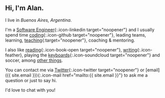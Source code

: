 ## Hi, I'm Alan.

I live in _Buenos Aires, Argentina_.

I'm a [Software Engineer][Linkedin]{:.icon-linkedin target="noopener"} and I usually spend time [coding][Github]{:.icon-github target="noopener"}, leading teams,  learning, [teaching][frontend-training]{:target="noopener"},
coaching &amp; mentoring.

I also like [reading][Goodreads]{:.icon-book-open target="noopener"}, [writing][blog]{:.icon-feather}, playing the [keyboards][SoundCloud]{:.icon-soundcloud target="noopener"} and soccer, among [other things][about-me].

You can contact me via [Twitter]{:.icon-twitter target="noopener"} or [email]({{ site.email }}){:.icon-mail href="mailto:{{ site.email }}"} to ask me a question or just to say hi.

I'd love to chat with you!

[Linkedin]: https://www.linkedin.com/in/aaccurso
[Github]: http://github.com/aaccurso
[frontend-training]: https://graion.github.io/frontend-training/
[Goodreads]: https://www.goodreads.com/user/show/31983601-alan-accurso
[Twitter]: https://twitter.com/aaaccurso
[SoundCloud]: https://soundcloud.com/alan-accurso
[about-me]: /about-me
[blog]: /blog
